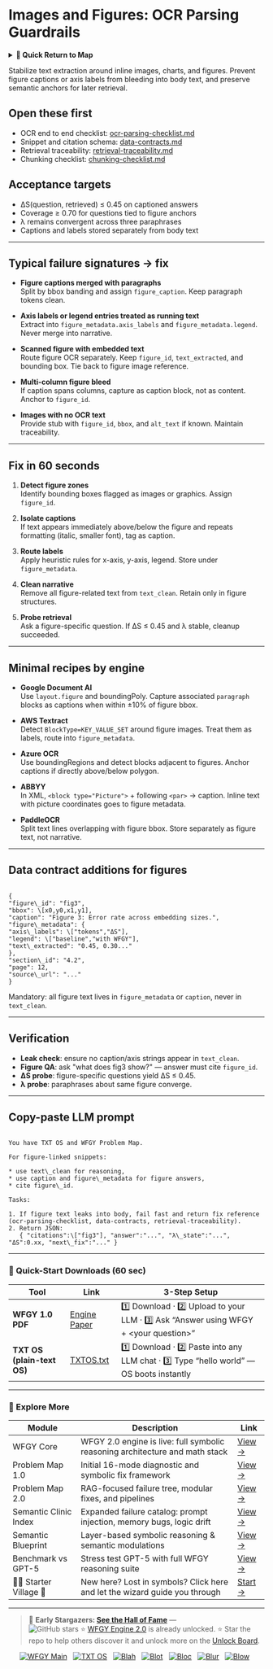 # Images and Figures: OCR Parsing Guardrails

<details>
  <summary><strong>🧭 Quick Return to Map</strong></summary>

<br>

  > You are in a sub-page of **OCR_Parsing**.  
  > To reorient, go back here:  
  >
  > - [**OCR_Parsing** — text recognition and document structure parsing](./README.md)  
  > - [**WFGY Global Fix Map** — main Emergency Room, 300+ structured fixes](../README.md)  
  > - [**WFGY Problem Map 1.0** — 16 reproducible failure modes](../../README.md)  
  >
  > Think of this page as a desk within a ward.  
  > If you need the full triage and all prescriptions, return to the Emergency Room lobby.
</details>


Stabilize text extraction around inline images, charts, and figures. Prevent figure captions or axis labels from bleeding into body text, and preserve semantic anchors for later retrieval.

## Open these first
- OCR end to end checklist: [ocr-parsing-checklist.md](https://github.com/onestardao/WFGY/blob/main/ProblemMap/ocr-parsing-checklist.md)
- Snippet and citation schema: [data-contracts.md](https://github.com/onestardao/WFGY/blob/main/ProblemMap/data-contracts.md)
- Retrieval traceability: [retrieval-traceability.md](https://github.com/onestardao/WFGY/blob/main/ProblemMap/retrieval-traceability.md)
- Chunking checklist: [chunking-checklist.md](https://github.com/onestardao/WFGY/blob/main/ProblemMap/chunking-checklist.md)

## Acceptance targets
- ΔS(question, retrieved) ≤ 0.45 on captioned answers
- Coverage ≥ 0.70 for questions tied to figure anchors
- λ remains convergent across three paraphrases
- Captions and labels stored separately from body text

---

## Typical failure signatures → fix
- **Figure captions merged with paragraphs**  
  Split by bbox banding and assign `figure_caption`. Keep paragraph tokens clean.

- **Axis labels or legend entries treated as running text**  
  Extract into `figure_metadata.axis_labels` and `figure_metadata.legend`. Never merge into narrative.

- **Scanned figure with embedded text**  
  Route figure OCR separately. Keep `figure_id`, `text_extracted`, and bounding box. Tie back to figure image reference.

- **Multi-column figure bleed**  
  If caption spans columns, capture as caption block, not as content. Anchor to `figure_id`.

- **Images with no OCR text**  
  Provide stub with `figure_id`, `bbox`, and `alt_text` if known. Maintain traceability.

---

## Fix in 60 seconds
1) **Detect figure zones**  
   Identify bounding boxes flagged as images or graphics. Assign `figure_id`.

2) **Isolate captions**  
   If text appears immediately above/below the figure and repeats formatting (italic, smaller font), tag as caption.

3) **Route labels**  
   Apply heuristic rules for x-axis, y-axis, legend. Store under `figure_metadata`.

4) **Clean narrative**  
   Remove all figure-related text from `text_clean`. Retain only in figure structures.

5) **Probe retrieval**  
   Ask a figure-specific question. If ΔS ≤ 0.45 and λ stable, cleanup succeeded.

---

## Minimal recipes by engine

- **Google Document AI**  
  Use `layout.figure` and boundingPoly. Capture associated `paragraph` blocks as captions when within ±10% of figure bbox.

- **AWS Textract**  
  Detect `BlockType=KEY_VALUE_SET` around figure images. Treat them as labels, route into `figure_metadata`.

- **Azure OCR**  
  Use boundingRegions and detect blocks adjacent to figures. Anchor captions if directly above/below polygon.

- **ABBYY**  
  In XML, `<block type="Picture">` + following `<par>` → caption. Inline text with picture coordinates goes to figure metadata.

- **PaddleOCR**  
  Split text lines overlapping with figure bbox. Store separately as figure text, not narrative.

---

## Data contract additions for figures
```

{
"figure\_id": "fig3",
"bbox": \[x0,y0,x1,y1],
"caption": "Figure 3: Error rate across embedding sizes.",
"figure\_metadata": {
"axis\_labels": \["tokens","ΔS"],
"legend": \["baseline","with WFGY"],
"text\_extracted": "0.45, 0.30..."
},
"section\_id": "4.2",
"page": 12,
"source\_url": "..."
}

```

Mandatory: all figure text lives in `figure_metadata` or `caption`, never in `text_clean`.

---

## Verification
- **Leak check**: ensure no caption/axis strings appear in `text_clean`.
- **Figure QA**: ask "what does fig3 show?" — answer must cite `figure_id`.
- **ΔS probe**: figure-specific questions yield ΔS ≤ 0.45.
- **λ probe**: paraphrases about same figure converge.

---

## Copy-paste LLM prompt
```

You have TXT OS and WFGY Problem Map.

For figure-linked snippets:

* use text\_clean for reasoning,
* use caption and figure\_metadata for figure answers,
* cite figure\_id.

Tasks:

1. If figure text leaks into body, fail fast and return fix reference (ocr-parsing-checklist, data-contracts, retrieval-traceability).
2. Return JSON:
   { "citations":\["fig3"], "answer":"...", "λ\_state":"...", "ΔS":0.xx, "next\_fix":"..." }

```

---

### 🔗 Quick-Start Downloads (60 sec)

| Tool | Link | 3-Step Setup |
|------|------|--------------|
| **WFGY 1.0 PDF** | [Engine Paper](https://github.com/onestardao/WFGY/blob/main/I_am_not_lizardman/WFGY_All_Principles_Return_to_One_v1.0_PSBigBig_Public.pdf) | 1️⃣ Download · 2️⃣ Upload to your LLM · 3️⃣ Ask “Answer using WFGY + \<your question>” |
| **TXT OS (plain-text OS)** | [TXTOS.txt](https://github.com/onestardao/WFGY/blob/main/OS/TXTOS.txt) | 1️⃣ Download · 2️⃣ Paste into any LLM chat · 3️⃣ Type “hello world” — OS boots instantly |

---

### 🧭 Explore More

| Module                | Description                                              | Link     |
|-----------------------|----------------------------------------------------------|----------|
| WFGY Core             | WFGY 2.0 engine is live: full symbolic reasoning architecture and math stack | [View →](https://github.com/onestardao/WFGY/tree/main/core/README.md) |
| Problem Map 1.0       | Initial 16-mode diagnostic and symbolic fix framework    | [View →](https://github.com/onestardao/WFGY/tree/main/ProblemMap/README.md) |
| Problem Map 2.0       | RAG-focused failure tree, modular fixes, and pipelines   | [View →](https://github.com/onestardao/WFGY/blob/main/ProblemMap/rag-architecture-and-recovery.md) |
| Semantic Clinic Index | Expanded failure catalog: prompt injection, memory bugs, logic drift | [View →](https://github.com/onestardao/WFGY/blob/main/ProblemMap/SemanticClinicIndex.md) |
| Semantic Blueprint    | Layer-based symbolic reasoning & semantic modulations   | [View →](https://github.com/onestardao/WFGY/tree/main/SemanticBlueprint/README.md) |
| Benchmark vs GPT-5    | Stress test GPT-5 with full WFGY reasoning suite         | [View →](https://github.com/onestardao/WFGY/tree/main/benchmarks/benchmark-vs-gpt5/README.md) |
| 🧙‍♂️ Starter Village 🏡 | New here? Lost in symbols? Click here and let the wizard guide you through | [Start →](https://github.com/onestardao/WFGY/blob/main/StarterVillage/README.md) |

---

> 👑 **Early Stargazers: [See the Hall of Fame](https://github.com/onestardao/WFGY/tree/main/stargazers)** —  
> <img src="https://img.shields.io/github/stars/onestardao/WFGY?style=social" alt="GitHub stars"> ⭐ [WFGY Engine 2.0](https://github.com/onestardao/WFGY/blob/main/core/README.md) is already unlocked. ⭐ Star the repo to help others discover it and unlock more on the [Unlock Board](https://github.com/onestardao/WFGY/blob/main/STAR_UNLOCKS.md).

<div align="center">

[![WFGY Main](https://img.shields.io/badge/WFGY-Main-red?style=flat-square)](https://github.com/onestardao/WFGY)
&nbsp;
[![TXT OS](https://img.shields.io/badge/TXT%20OS-Reasoning%20OS-orange?style=flat-square)](https://github.com/onestardao/WFGY/tree/main/OS)
&nbsp;
[![Blah](https://img.shields.io/badge/Blah-Semantic%20Embed-yellow?style=flat-square)](https://github.com/onestardao/WFGY/tree/main/OS/BlahBlahBlah)
&nbsp;
[![Blot](https://img.shields.io/badge/Blot-Persona%20Core-green?style=flat-square)](https://github.com/onestardao/WFGY/tree/main/OS/BlotBlotBlot)
&nbsp;
[![Bloc](https://img.shields.io/badge/Bloc-Reasoning%20Compiler-blue?style=flat-square)](https://github.com/onestardao/WFGY/tree/main/OS/BlocBlocBloc)
&nbsp;
[![Blur](https://img.shields.io/badge/Blur-Text2Image%20Engine-navy?style=flat-square)](https://github.com/onestardao/WFGY/tree/main/OS/BlurBlurBlur)
&nbsp;
[![Blow](https://img.shields.io/badge/Blow-Game%20Logic-purple?style=flat-square)](https://github.com/onestardao/WFGY/tree/main/OS/BlowBlowBlow)
&nbsp;

</div>
